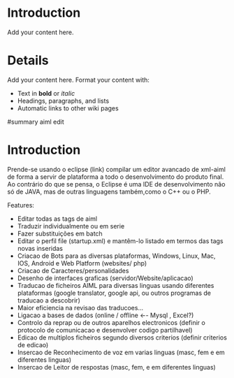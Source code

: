 # Introduction #
Add your content here.


# Details #

Add your content here.  Format your content with:
  * Text in **bold** or _italic_
  * Headings, paragraphs, and lists
  * Automatic links to other wiki pages

#summary aiml edit

# Introduction #

Prende-se usando o eclipse (link) compilar um editor avancado de xml-aiml de forma a servir de plataforma a todo o desenvolvimento do produto final. Ao contrário do que se pensa, o Eclipse é uma IDE de desenvolvimento não só de JAVA, mas de outras linguagens também,como o C++ ou o PHP.



Features:
- Editar todas as tags de aiml
- Traduzir individualmente ou em serie
- Fazer substituições em batch
- Editar o perfil file (startup.xml) e mantêm-lo listado em termos das tags novas inseridas
- Criacao de Bots para as diversas plataformas, Windows, Linux, Mac, IOS, Android e Web Platform (websites/ php)
- Criacao de Caracteres/personalidades
- Desenho de interfaces graficas (servidor/Website/aplicacao)
- Traducao de ficheiros AIML para diversas linguas usando diferentes plataformas (google translator, google api, ou outros programas de traducao a descobrir)
- Maior eficiencia na revisao das traducoes...
- Ligacao a bases de dados (online / offline ←- Mysql , Excel?)
- Controlo da reprap ou de outros aparelhos electronicos (definir o protocolo de comunicacao e desenvolver codigo partilhavel)
- Edicao de multiplos ficheiros segundo diversos criterios (definir criterios de edicao)
- Insercao de Reconhecimento de voz em varias linguas (masc, fem e em diferentes linguas)
- Insercao de Leitor de respostas (masc, fem, e em diferentes linguas)
